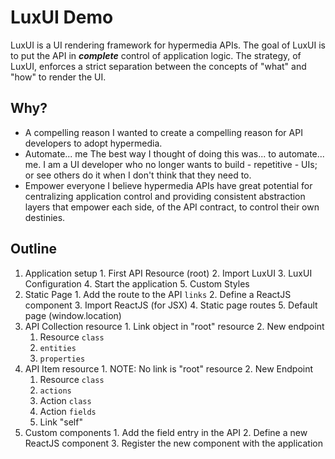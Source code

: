 # LuxUI Demo

LuxUI is a UI rendering framework for hypermedia APIs. The goal of LuxUI is to
put the API in ***complete*** control of application logic. The strategy, of
LuxUI, enforces a strict separation between the concepts of "what" and "how" to
render the UI.


## Why?

  - A compelling reason
    I wanted to create a compelling reason for API developers to adopt hypermedia.
  - Automate... me
    The best way I thought of doing this was... to automate... me. I am a UI
    developer who no longer wants to build - repetitive - UIs; or see others do
    it when I don't think that they need to.
  - Empower everyone
    I believe hypermedia APIs have great potential for centralizing application
    control and providing consistent abstraction layers that empower each side,
    of the API contract, to control their own destinies.


## Outline

  1. Application setup
    1. First API Resource (root)
    2. Import LuxUI
    3. LuxUI Configuration
    4. Start the application
    5. Custom Styles
  2. Static Page
    1. Add the route to the API `links`
    2. Define a ReactJS component
    3. Import ReactJS (for JSX)
    4. Static page routes
    5. Default page (window.location)
  3. API Collection resource
    1. Link object in "root" resource
    2. New endpoint
      1. Resource `class`
      2. `entities`
      3. `properties`
  4. API Item resource
    1. NOTE: No link is "root" resource
    2. New Endpoint
      1. Resource `class`
      2. `actions`
      3. Action `class`
      4. Action `fields`
      5. Link "self"
  5. Custom components
    1. Add the field entry in the API
    2. Define a new ReactJS component
    3. Register the new component with the application
